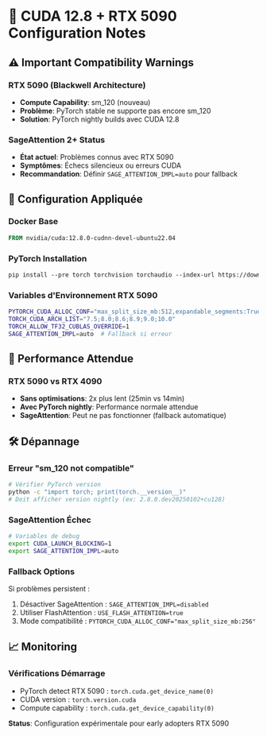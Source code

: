 # 🚨 CUDA 12.8 + RTX 5090 Configuration Notes

## ⚠️ Important Compatibility Warnings

### RTX 5090 (Blackwell Architecture)
- **Compute Capability**: sm_120 (nouveau)
- **Problème**: PyTorch stable ne supporte pas encore sm_120
- **Solution**: PyTorch nightly builds avec CUDA 12.8

### SageAttention 2+ Status
- **État actuel**: Problèmes connus avec RTX 5090
- **Symptômes**: Échecs silencieux ou erreurs CUDA
- **Recommandation**: Définir `SAGE_ATTENTION_IMPL=auto` pour fallback

## 🔧 Configuration Appliquée

### Docker Base
```dockerfile
FROM nvidia/cuda:12.8.0-cudnn-devel-ubuntu22.04
```

### PyTorch Installation
```dockerfile
pip install --pre torch torchvision torchaudio --index-url https://download.pytorch.org/whl/nightly/cu128
```

### Variables d'Environnement RTX 5090
```bash
PYTORCH_CUDA_ALLOC_CONF="max_split_size_mb:512,expandable_segments:True"
TORCH_CUDA_ARCH_LIST="7.5;8.0;8.6;8.9;9.0;10.0"
TORCH_ALLOW_TF32_CUBLAS_OVERRIDE=1
SAGE_ATTENTION_IMPL=auto  # Fallback si erreur
```

## 🎯 Performance Attendue

### RTX 5090 vs RTX 4090
- **Sans optimisations**: 2x plus lent (25min vs 14min)
- **Avec PyTorch nightly**: Performance normale attendue
- **SageAttention**: Peut ne pas fonctionner (fallback automatique)

## 🛠️ Dépannage

### Erreur "sm_120 not compatible"
```bash
# Vérifier PyTorch version
python -c "import torch; print(torch.__version__)"
# Doit afficher version nightly (ex: 2.8.0.dev20250102+cu128)
```

### SageAttention Échec
```bash
# Variables de debug
export CUDA_LAUNCH_BLOCKING=1
export SAGE_ATTENTION_IMPL=auto
```

### Fallback Options
Si problèmes persistent :
1. Désactiver SageAttention : `SAGE_ATTENTION_IMPL=disabled`
2. Utiliser FlashAttention : `USE_FLASH_ATTENTION=true`
3. Mode compatibilité : `PYTORCH_CUDA_ALLOC_CONF="max_split_size_mb:256"`

## 📈 Monitoring

### Vérifications Démarrage
- PyTorch detect RTX 5090 : `torch.cuda.get_device_name(0)`
- CUDA version : `torch.version.cuda`
- Compute capability : `torch.cuda.get_device_capability(0)`

**Status**: Configuration expérimentale pour early adopters RTX 5090